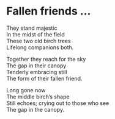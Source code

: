 # Fallen friends …  

They stand majestic  
In the midst of the field  
These two old birch trees  
Lifelong companions both.  
  
Together they reach for the sky  
The gap in their canopy   
Tenderly embracing still  
The form of their fallen friend.  
  
Long gone now  
The middle birch’s shape   
Still echoes; crying out to those who see  
The gap in the canopy.  
  
